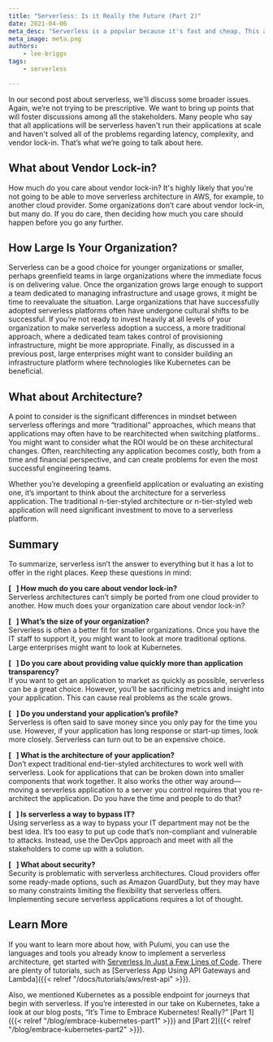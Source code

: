 ```yaml
---
title: "Serverless: Is it Really the Future (Part 2)"
date: 2021-04-06
meta_desc: "Serverless is a popular because it's fast and cheap. This article discusses the pros and cons of serverless architecture."
meta_image: meta.png
authors:
    - lee-briggs
tags:
    - serverless

---
```


In our second post about serverless, we'll discuss some broader issues. Again, we’re not trying to be prescriptive. We want to bring up points that will foster discussions among all the stakeholders. Many people who say that all applications will be serverless haven't run their applications at scale and haven't solved all of the problems regarding latency, complexity, and vendor lock-in. That’s what we’re going to talk about here.

<!--more-->

## What about Vendor Lock-in?

How much do you care about vendor lock-in? It's highly likely that you're not going to be able to  move serverless architecture in AWS, for example, to another cloud provider. Some organizations don’t care about vendor lock-in, but many do. If you do care, then deciding how much you care should happen before you go any further.

## How Large Is Your Organization?

Serverless can be a good choice for younger organizations or smaller, perhaps greenfield teams in large organizations where the immediate focus is on delivering value. Once the organization grows large enough to support a team dedicated to managing infrastructure and usage grows, it might be time to reevaluate the situation. Large organizations that have successfully adopted serverless platforms often have undergone cultural shifts to be successful. If you’re not ready to invest heavily at all levels of your organization to make serverless adoption a success, a more traditional approach, where a dedicated team takes control of provisioning infrastructure, might be more appropriate. Finally, as discussed in a previous post, large enterprises might want to consider building an infrastructure platform where technologies like Kubernetes can be beneficial.

## What about Architecture?

A point to consider is the significant differences in mindset between serverless offerings and more “traditional” approaches, which means that applications may often have to be rearchitected when switching platforms.. You might want to consider what the ROI would be on these architectural changes. Often, rearchitecting any application becomes costly, both from a time and financial perspective, and can create problems for even the most successful engineering teams.

Whether you’re developing a greenfield application or evaluating an existing one, it’s important to think about the architecture for a serverless application. The traditional n-tier-styled architecture or n-tier-styled web application will need significant investment to move to a serverless platform.

## Summary

To summarize, serverless isn’t the answer to everything but it has a lot to offer in the right places. Keep these questions  in mind:

**[&nbsp;&nbsp;&nbsp;] How much do you care about vendor lock-in?**<br>
Serverless architectures can’t simply be ported from one cloud provider to another. How much does your organization care about vendor lock-in?

**[&nbsp;&nbsp;&nbsp;] What’s the size of your organization?**<br>
Serverless is often a better fit for smaller organizations. Once you have the IT staff to support it, you might want to look at more traditional options. Large enterprises might want to look at Kubernetes.

**[&nbsp;&nbsp;&nbsp;] Do you care about providing value quickly more than application transparency?**<br>
If you want to get an application to market as quickly as possible, serverless can be a great choice. However, you’ll be sacrificing metrics and insight into your application. This can cause real problems as the scale grows.

**[&nbsp;&nbsp;&nbsp;] Do you understand your application’s profile?**<br>
Serverless is often said to save money since you only pay for the time you use. However, if your application has long response or start-up times, look more closely. Serverless can turn out to be an expensive choice.

**[&nbsp;&nbsp;&nbsp;] What is the architecture of your application?**<br>
Don’t expect traditional end-tier-styled architectures to work well with serverless. Look for applications that can be broken down into smaller components that work together. It also works the other way around—moving a serverless application to a server you control requires that you re-architect the application. Do you have the time and people to do that?

**[&nbsp;&nbsp;&nbsp;] Is serverless a way to bypass IT?**<br>
Using serverless as a way to bypass your IT department may not be the best idea. It’s too easy to put up code that’s non-compliant and vulnerable to attacks. Instead, use the DevOps approach and meet with all the stakeholders to come up with a solution.

**[&nbsp;&nbsp;&nbsp;] What about security?**<br>
Security is problematic with serverless architectures. Cloud providers offer some ready-made options, such as Amazon GuardDuty, but they may have so many constraints limiting the flexibility that serverless offers. Implementing secure serverless applications requires a lot of thought.

## Learn More

If you want to learn more about how, with Pulumi, you can use the languages and tools you already know to implement a serverless architecture, get started with [Serverless In Just a Few Lines of Code](https://www.pulumi.com/serverless/). There are plenty of tutorials, such as [Serverless App Using API Gateways and Lambda]({{< relref "/docs/tutorials/aws/rest-api" >}}).

Also, we mentioned Kubernetes as a possible endpoint for journeys that begin with serverless. If you’re interested in our take on Kubernetes, take a look at our blog posts, “It’s Time to Embrace Kubernetes! Really?” [Part 1]({{< relref "/blog/embrace-kubernetes-part1" >}}) and [Part 2]({{< relref "/blog/embrace-kubernetes-part2" >}}).
